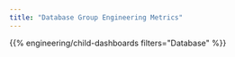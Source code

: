 ```yaml
---
title: "Database Group Engineering Metrics"
---
```


{{% engineering/child-dashboards filters="Database" %}}
